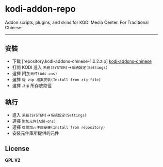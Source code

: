 # kodi-addon-repo
Addon scripts, plugins, and skins for KODI Media Center. For Traditional Chinese

---
安裝
----
- 下載 [repository.kodi-addons-chinese-1.0.2.zip] [kodi-addons-chinese]
- 打開 KODI 進入 `系統(SYSTEM)`→`系統設定(Settings)`
- 選擇 附加`元件(Add-ons)`
- 選擇 `從 zip 檔案安裝(Install from zip file)`
- 選擇 .zip 所存放路徑

執行
----
- 進入 `系統(SYSTEM)`→`系統設定(Settings)`
- 選擇 `附加元件(Add-ons)`
- 選擇 `從附加元件庫安裝(Install from repository)`
- 安裝元件庫所提供的元件

License
----
**GPL V2**


[kodi-addons-chinese]: <https://github.com/daineseh/kodi-addon-chinese/raw/master/repo/repository.kodi-addons-chinese/repository.kodi-addons-chinese-1.0.2.zip>

